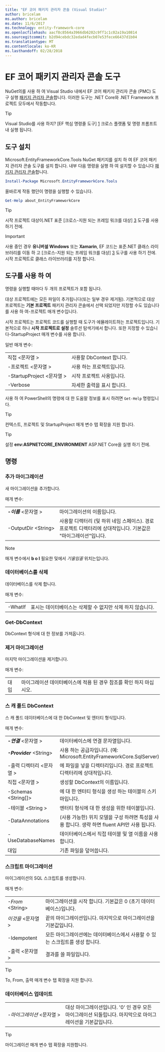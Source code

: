 ```yaml
---
title: "EF 코어 패키지 관리자 콘솔 (Visual Studio)"
author: bricelam
ms.author: bricelam
ms.date: 11/6/2017
ms.technology: entity-framework-core
ms.openlocfilehash: aacf8c8564a3966db6202c9ff1c1c02a19a10814
ms.sourcegitcommit: b2d94cebdc32edad4fecb07e53fece66437d1b04
ms.translationtype: MT
ms.contentlocale: ko-KR
ms.lasthandoff: 02/28/2018
---
```

<a name="ef-core-package-manager-console-tools"></a>EF 코어 패키지 관리자 콘솔 도구
=====================================
NuGet의를 사용 하 여 Visual Studio 내에서 EF 코어 패키지 관리자 콘솔 (PMC) 도구 실행 [패키지 관리자 콘솔][2]합니다.
이러한 도구는 .NET Core와 .NET Framework 프로젝트 모두에서 작동합니다.

> [!TIP]
> Visual Studio를 사용 하지? [EF 핵심 명령줄 도구] [ 1] 크로스 플랫폼 및 명령 프롬프트 내 실행 됩니다.

<a name="installing-the-tools"></a>도구 설치
--------------------
Microsoft.EntityFrameworkCore.Tools NuGet 패키지를 설치 하 여 EF 코어 패키지 관리자 콘솔 도구를 설치 합니다.
내부 다음 명령을 실행 하 여 설치할 수 있습니다 [패키지 관리자 콘솔][2]합니다.

``` powershell
Install-Package Microsoft.EntityFrameworkCore.Tools
```

올바르게 작동 했던이 명령을 실행할 수 있습니다.

``` powershell
Get-Help about_EntityFrameworkCore
```
> [!TIP]
> 시작 프로젝트 대상이.NET 표준 [크로스-지원 되는 프레임 워크를 대상] [ 3] 도구를 사용 하기 전에.

> [!IMPORTANT]
> 사용 중인 경우 **유니버설 Windows** 또는 **Xamarin**, EF 코드는 표준.NET 클래스 라이브러리를 이동 하 고 [크로스-지원 되는 프레임 워크를 대상] [ 3] 도구를 사용 하기 전에. 시작 프로젝트로 클래스 라이브러리를 지정 합니다.

<a name="using-the-tools"></a>도구를 사용 하 여
---------------
명령을 실행할 때마다 두 개의 프로젝트가 포함 됩니다.

대상 프로젝트에는 모든 파일이 추가됩니다(또는 일부 경우 제거됨). 기본적으로 대상 프로젝트는 **기본 프로젝트** 패키지 관리자 콘솔에서 선택 되었지만 지정할 수도 있습니다를 사용 하 여-프로젝트 매개 변수입니다.

시작 프로젝트는 프로젝트 코드를 실행할 때 도구가 에뮬레이트하는 프로젝트입니다. 기본적으로 하나 **시작 프로젝트로 설정** 솔루션 탐색기에서 합니다. 또한 지정할 수 있습니다-StartupProject 매개 변수를 사용 합니다.

일반 매개 변수:

|                           |                             |
|:--------------------------|:----------------------------|
| 직접 \<문자열 >        | 사용할 DbContext 합니다.       |
| -프로젝트 \<문자열 >        | 사용 하는 프로젝트입니다.         |
| -StartupProject \<문자열 > | 시작 프로젝트 사용입니다. |
| -Verbose                  | 자세한 출력을 표시 합니다.        |

사용 하 여 PowerShell의 명령에 대 한 도움말 정보를 표시 하려면 `Get-Help` 명령입니다.

> [!TIP]
> 컨텍스트, 프로젝트 및 StartupProject 매개 변수 탭 확장을 지원 합니다.

> [!TIP]
> 설정 **env:ASPNETCORE_ENVIRONMENT** ASP.NET Core을 실행 하기 전에.

<a name="commands"></a>명령
--------

### <a name="add-migration"></a>추가 마이그레이션

새 마이그레이션을 추가합니다.

매개 변수:

|                                   |                                                                                                                  |
|:----------------------------------|:-----------------------------------------------------------------------------------------------------------------|
| ***-이름*** \<문자열 >             | 마이그레이션의 이름입니다.                                                                                       |
| <nobr>-OutputDir \<String></nobr> | 사용할 디렉터리 (및 하위 네임 스페이스). 경로 프로젝트 디렉터리에 상대적입니다. 기본값은 "마이그레이션"입니다. |

> [!NOTE]
> 매개 변수에서 **b o l** 필요한 및에서 *기울임꼴* 위치는입니다.

### <a name="drop-database"></a>데이터베이스를 삭제

데이터베이스를 삭제 합니다.

매개 변수:

|         |                                                          |
|:--------|:---------------------------------------------------------|
| -WhatIf | 표시는 데이터베이스는 삭제할 수 없지만 삭제 하지 않습니다. |

### <a name="get-dbcontext"></a>Get-DbContext

DbContext 형식에 대 한 정보를 가져옵니다.

### <a name="remove-migration"></a>제거 마이그레이션

마지막 마이그레이션을 제거합니다.

매개 변수:

|        |                                                                       |
|:-------|:----------------------------------------------------------------------|
| 대입 | 마이그레이션 데이터베이스에 적용 된 경우 참조를 확인 하지 마십시오. |

### <a name="scaffold-dbcontext"></a>스 캐 폴드 DbContext

스 캐 폴드 데이터베이스에 대 한 DbContext 및 엔터티 형식입니다.

매개 변수:

|                                          |                                                                                                  |
|:-----------------------------------------|:-------------------------------------------------------------------------------------------------|
| <nobr>***-연결*** \<문자열 ></nobr> | 데이터베이스에 연결 문자열입니다.                                                           |
| ***-Provider*** \<String>                | 사용 하는 공급자입니다. (예: Microsoft.EntityFrameworkCore.SqlServer)                              |
| -출력 디렉터리 \<문자열 >                     | 에 파일을 넣을 디렉터리입니다. 경로 프로젝트 디렉터리에 상대적입니다.                      |
| 직접 \<문자열 >                       | 생성할 DbContext의 이름입니다.                                                           |
| -Schemas \<String[]>                     | 에 대 한 엔터티 형식을 생성 하는 테이블의 스키마입니다.                                              |
| -테이블 \<String >                      | 엔터티 형식에 대 한 생성을 위한 테이블입니다.                                                         |
| -DataAnnotations                         | (사용 가능한) 위치 모델을 구성 하려면 특성을 사용 합니다. 생략 하면 fluent API만 사용 됩니다. |
| -UseDatabaseNames                        | 데이터베이스에서 직접 테이블 및 열 이름을 사용 합니다.                                           |
| 대입                                   | 기존 파일을 덮어씁니다.                                                                        |

### <a name="script-migration"></a>스크립트 마이그레이션

마이그레이션의 SQL 스크립트를 생성합니다.

매개 변수:

|                   |                                                                    |
|:------------------|:-------------------------------------------------------------------|
| *-From* \<String> | 마이그레이션을 시작 합니다. 기본값은 0 (초기 데이터베이스)입니다.      |
| *이것을* \<문자열 >   | 끝의 마이그레이션입니다. 마지막으로 마이그레이션을 기본값입니다.              |
| -Idempotent       | 모든 마이그레이션에는 데이터베이스에서 사용할 수 있는 스크립트를 생성 합니다. |
| -출력 \<문자열 > | 결과를 쓸 파일입니다.                                   |

> [!TIP]
> To, From, 출력 매개 변수 탭 확장을 지원 합니다.

### <a name="update-database"></a>데이터베이스 업데이트

|                                     |                                                                                                |
|:------------------------------------|:-----------------------------------------------------------------------------------------------|
| <nobr>*-마이그레이션* \<문자열 ></nobr> | 대상 마이그레이션입니다. '0' 인 경우 모든 마이그레이션 되돌립니다. 마지막으로 마이그레이션을 기본값입니다. |

> [!TIP]
> 마이그레이션 매개 변수 탭 확장을 지원합니다.


  [1]: dotnet.md
  [2]: https://docs.microsoft.com/nuget/tools/package-manager-console
  [3]: index.md#frameworks
